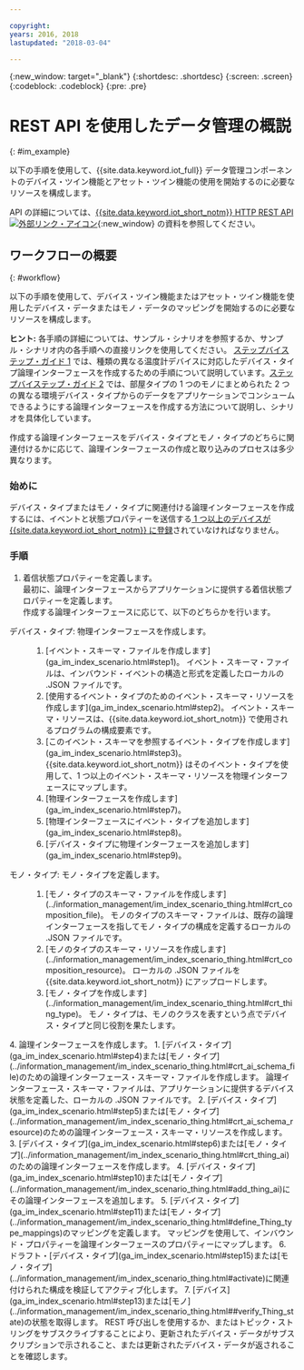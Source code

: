 ```yaml
---

copyright:
years: 2016, 2018
lastupdated: "2018-03-04"

---
```


{:new_window: target="\_blank"}
{:shortdesc: .shortdesc}
{:screen: .screen}
{:codeblock: .codeblock}
{:pre: .pre}

# REST API を使用したデータ管理の概説
{: #im_example}

以下の手順を使用して、{{site.data.keyword.iot_full}} データ管理コンポーネントのデバイス・ツイン機能とアセット・ツイン機能の使用を開始するのに必要なリソースを構成します。

API の詳細については、[{{site.data.keyword.iot_short_notm}} HTTP REST API ![外部リンク・アイコン](../../../icons/launch-glyph.svg "外部リンク・アイコン")](https://docs.internetofthings.ibmcloud.com/apis/swagger/v0002/state-mgmt.html){:new_window} の資料を参照してください。


## ワークフローの概要
{: #workflow}

以下の手順を使用して、デバイス・ツイン機能またはアセット・ツイン機能を使用したデバイス・データまたはモノ・データのマッピングを開始するのに必要なリソースを構成します。

**ヒント:** 各手順の詳細については、サンプル・シナリオを参照するか、サンプル・シナリオ内の各手順への直接リンクを使用してください。 [ステップバイステップ・ガイド 1](ga_im_index_scenario.html#scenario) では、種類の異なる温度計デバイスに対応したデバイス・タイプ論理インターフェースを作成するための手順について説明しています。[ステップバイステップ・ガイド 2](../information_management/im_index_scenario_thing.html#scenario) では、部屋タイプの 1 つのモノにまとめられた 2 つの異なる環境デバイス・タイプからのデータをアプリケーションでコンシュームできるようにする論理インターフェースを作成する方法について説明し、シナリオを具体化しています。

作成する論理インターフェースをデバイス・タイプとモノ・タイプのどちらに関連付けるかに応じて、論理インターフェースの作成と取り込みのプロセスは多少異なります。

### 始めに
デバイス・タイプまたはモノ・タイプに関連付ける論理インターフェースを作成するには、イベントと状態プロパティーを送信する[ 1 つ以上のデバイスが {{site.data.keyword.iot_short_notm}} に登録](ga_im_index_scenario.html#step14)されていなければなりません。  


### 手順

1. 	着信状態プロパティーを定義します。  
最初に、論理インターフェースからアプリケーションに提供する着信状態プロパティーを定義します。  
作成する論理インターフェースに応じて、以下のどちらかを行います。
<dl>
<dt>デバイス・タイプ: 物理インターフェースを作成します。</dt>
<dd>
<ol>
<li>[イベント・スキーマ・ファイルを作成します](ga_im_index_scenario.html#step1)。 イベント・スキーマ・ファイルは、インバウンド・イベントの構造と形式を定義したローカルの .JSON ファイルです。
<li>[使用するイベント・タイプのためのイベント・スキーマ・リソースを作成します](ga_im_index_scenario.html#step2)。 イベント・スキーマ・リソースは、{{site.data.keyword.iot_short_notm}} で使用されるプログラムの構成要素です。
<li>[このイベント・スキーマを参照するイベント・タイプを作成します](ga_im_index_scenario.html#step3)。 {{site.data.keyword.iot_short_notm}} はそのイベント・タイプを使用して、1 つ以上のイベント・スキーマ・リソースを物理インターフェースにマップします。
<li>[物理インターフェースを作成します](ga_im_index_scenario.html#step7)。
<li>[物理インターフェースにイベント・タイプを追加します](ga_im_index_scenario.html#step8)。
<li>[デバイス・タイプに物理インターフェースを追加します](ga_im_index_scenario.html#step9)。
</ol>
</dd>
<dt>モノ・タイプ: モノ・タイプを定義します。</dt>
<dd>
<ol>
<li>[モノ・タイプのスキーマ・ファイルを作成します](../information_management/im_index_scenario_thing.html#crt_composition_file)。  
モノのタイプのスキーマ・ファイルは、既存の論理インターフェースを指してモノ・タイプの構成を定義するローカルの .JSON ファイルです。
<li>[モノのタイプのスキーマ・リソースを作成します](../information_management/im_index_scenario_thing.html#crt_composition_resource)。  
ローカルの .JSON ファイルを {{site.data.keyword.iot_short_notm}} にアップロードします。
<li>[モノ・タイプを作成します](../information_management/im_index_scenario_thing.html#crt_thing_type)。 モノ・タイプは、モノのクラスを表すという点でデバイス・タイプと同じ役割を果たします。
</ol>
</dd>
</dl>
4. 	論理インターフェースを作成します。
 1. 	[デバイス・タイプ](ga_im_index_scenario.html#step4)または[モノ・タイプ](../information_management/im_index_scenario_thing.html#crt_ai_schema_file)のための論理インターフェース・スキーマ・ファイルを作成します。  
論理インターフェース・スキーマ・ファイルは、アプリケーションに提供するデバイス状態を定義した、ローカルの .JSON ファイルです。
 2. 	[デバイス・タイプ](ga_im_index_scenario.html#step5)または[モノ・タイプ](../information_management/im_index_scenario_thing.html#crt_ai_schema_resource)のための論理インターフェース・スキーマ・リソースを作成します。
 3.	[デバイス・タイプ](ga_im_index_scenario.html#step6)または[モノ・タイプ](../information_management/im_index_scenario_thing.html#crt_thing_ai)のための論理インターフェースを作成します。
 4.	[デバイス・タイプ](ga_im_index_scenario.html#step10)または[モノ・タイプ](../information_management/im_index_scenario_thing.html#add_thing_ai)にその論理インターフェースを追加します。
5. 	[デバイス・タイプ](ga_im_index_scenario.html#step11)または[モノ・タイプ](../information_management/im_index_scenario_thing.html#define_Thing_type_mappings)のマッピングを定義します。   
マッピングを使用して、インバウンド・プロパティーを論理インターフェースのプロパティーにマップします。  
6. 	ドラフト・[デバイス・タイプ](ga_im_index_scenario.html#step15)または[モノ・タイプ](../information_management/im_index_scenario_thing.html#activate)に関連付けられた構成を検証してアクティブ化します。
7. 	[デバイス](ga_im_index_scenario.html#step13)または[モノ](../information_management/im_index_scenario_thing.html##verify_Thing_state)の状態を取得します。  
REST 呼び出しを使用するか、またはトピック・ストリングをサブスクライブすることにより、更新されたデバイス・データがサブスクリプションで示されること、または更新されたデバイス・データが返されることを確認します。  



